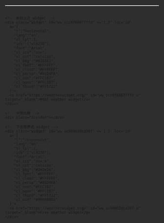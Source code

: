 <html lang="zh-Hant">
<head>
  <meta charset="UTF-8" />
  <meta name="viewport" content="width=device-width, initial-scale=1.0" />
  <title>全螢幕置中天氣展示</title>
  <style>
    html, body {
      margin: 0;
      padding: 0;
      width: 100%;
      height: 100%;
      background: #2e2e2e;
      display: flex;
      justify-content: center;
      align-items: center;
    }

    .container {
      display: flex;
      flex-direction: column;
      justify-content: center;
      align-items: center;
      width: 90vw;
      max-width: 1200px;
    }

    .widget {
      width: 100%;
      max-width: 100%;
    }

    .divider {
      width: 100%;
      height: 2px;
      background: #ffffff;
      margin: 30px 0;
    }

    h1, hr {
      display: none !important;
    }

    a[id$="_u"] {
      display: none !important;
    }

    .widget * {
      border-bottom: none !important;
      box-shadow: none !important;
    }

    .widget iframe {
      border: none !important;
    }
  </style>
</head>
<body>

  <div class="container">
    <!-- 上方白線 -->
    <div class="divider"></div>

    <!-- 新的上方 widget -->
    <div class="widget" id="ww_ccc8f6867fffd" v='1.3' loc='id'
      a='{
        "t":"horizontal",
        "lang":"en",
        "sl_lpl":1,
        "ids":["wl9238"],
        "font":"Arial",
        "sl_ics":"one",
        "sl_sot":"celsius",
        "cl_bkg":"#616161",
        "cl_font":"#FFFFFF",
        "cl_cloud":"#FFFFFF",
        "cl_persp":"#81D4FA",
        "cl_sun":"#FFC107",
        "cl_moon":"#FFC107",
        "cl_thund":"#FF5722"
      }'>
      <a href="https://weatherwidget.org/" id="ww_ccc8f6867fffd_u" target="_blank">Html weather widget</a>
    </div>

    <!-- 中間白線 -->
    <div class="divider"></div>

    <!-- 下方響應式 widget -->
    <div class="widget" id="ww_ac90862dca38f" v='1.3' loc='id'
      a='{
        "t":"responsive",
        "lang":"en",
        "sl_lpl":1,
        "ids":["wl9238"],
        "font":"Arial",
        "sl_ics":"one_a",
        "sl_sot":"celsius",
        "cl_bkg":"#2e2e2e",
        "cl_font":"#FFFFFF",
        "cl_cloud":"#FFFFFF",
        "cl_persp":"#81D4FA",
        "cl_sun":"#FFC107",
        "cl_moon":"#FFC107",
        "cl_thund":"#FF5722",
        "cl_odd":"#0000000a"
      }'>
      <a href="https://weatherwidget.org/" id="ww_ac90862dca38f_u" target="_blank">Free weather widget</a>
    </div>
  </div>

  <!-- Scripts -->
  <script async src="https://app3.weatherwidget.org/js/?id=ww_ccc8f6867fffd"></script>
  <script async src="https://app3.weatherwidget.org/js/?id=ww_ac90862dca38f"></script>

</body>
</html>
